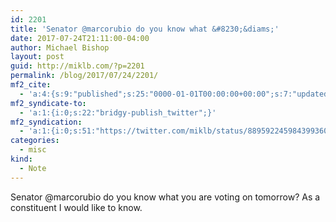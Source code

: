 ```yaml
---
id: 2201
title: 'Senator @marcorubio do you know what &#8230;&diams;'
date: 2017-07-24T21:11:00-04:00
author: Michael Bishop
layout: post
guid: http://miklb.com/?p=2201
permalink: /blog/2017/07/24/2201/
mf2_cite:
  - 'a:4:{s:9:"published";s:25:"0000-01-01T00:00:00+00:00";s:7:"updated";s:25:"0000-01-01T00:00:00+00:00";s:8:"category";a:1:{i:0;s:0:"";}s:6:"author";a:0:{}}'
mf2_syndicate-to:
  - 'a:1:{i:0;s:22:"bridgy-publish_twitter";}'
mf2_syndication:
  - 'a:1:{i:0;s:51:"https://twitter.com/miklb/status/889592245984399360";}'
categories:
  - misc
kind:
  - Note
---
```

Senator @marcorubio do you know what you are voting on tomorrow? As a constituent I would like to know. 
